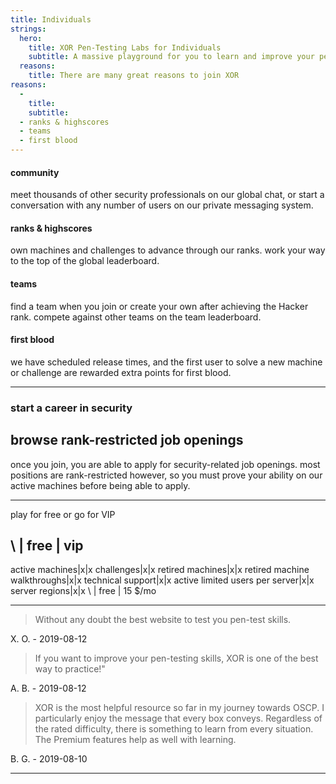 ```yaml
---
title: Individuals
strings:
  hero:
    title: XOR Pen-Testing Labs for Individuals
    subtitle: A massive playground for you to learn and improve your pen-testing skills.
  reasons:
    title: There are many great reasons to join XOR
reasons:
  - 
    title: 
    subtitle: 
  - ranks & highscores
  - teams
  - first blood
---
```


#### community

meet thousands of other security professionals on our global chat, or start a conversation with any number of users on our private messaging system.

#### ranks & highscores

own machines and challenges to advance through our ranks. work your way to the top of the global leaderboard.

#### teams

find a team when you join or create your own after achieving the Hacker rank. compete against other teams on the team leaderboard.

#### first blood

we have scheduled release times, and the first user to solve a new machine or challenge are rewarded extra points for first blood.

---

### start a career in security
## browse rank-restricted job openings

once you join, you are able to apply for security-related job openings. most positions are rank-restricted however, so you must prove your ability on our active machines before being able to apply.

---

play for free or go for VIP

\ | free | vip
---
active machines|x|x
challenges|x|x
retired machines|x|x
retired machine walkthroughs|x|x
technical support|x|x
active limited users per server|x|x
server regions|x|x
\ | free | 15 $/mo

---

> Without any doubt the best website to test you pen-test skills.
  
X. O. - 2019-08-12

> If you want to improve your pen-testing skills, XOR is one of the best way to practice!"

A. B. - 2019-08-12

> XOR is the most helpful resource so far in my journey towards OSCP. I particularly enjoy the message that every box conveys. Regardless of the rated difficulty, there is something to learn from every situation. The Premium features help as well with learning.
    
B. G. - 2019-08-10

---
